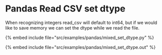 # Pandas Read CSV set dtype



When recognizing integers read_csv will default to int64, but if we would like to save memory we can set the dtype while we read the file.


{% embed include file="src/examples/pandas/mixed_set_dtype.py" %}

{% embed include file="src/examples/pandas/mixed_set_dtype.out" %}

